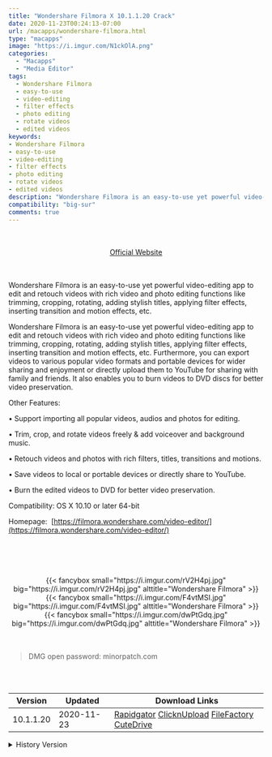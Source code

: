 ```yaml
---
title: "Wondershare Filmora X 10.1.1.20 Crack"
date: 2020-11-23T00:24:13-07:00
url: /macapps/wondershare-filmora.html
type: "macapps"
image: "https://i.imgur.com/N1ckOlA.png"
categories:
  - "Macapps"
  - "Media Editor"
tags:
  - Wondershare Filmora
  - easy-to-use
  - video-editing
  - filter effects
  - photo editing
  - rotate videos
  - edited videos
keywords:
- Wondershare Filmora
- easy-to-use
- video-editing
- filter effects
- photo editing
- rotate videos
- edited videos
description: "Wondershare Filmora is an easy-to-use yet powerful video-editing app to edit and retouch videos with rich video and photo editing functions like trimming"
compatibility: "big-sur"
comments: true
---
```


<br/>
<br/>
<center>
<a href="https://filmora.wondershare.com/video-editor/" target="blank"><div class="border border-blue-500 rounded-lg transition duration-500 
    ease-in-out w-48 text-lg text-blue-500 text-center px-2 hover:bg-blue-500 hover:text-white">
  Official Website 
</div></a>
</center>
<br/>
<br/>

Wondershare Filmora is an easy-to-use yet powerful video-editing app to edit and retouch videos with rich video and photo editing functions like trimming, cropping, rotating, adding stylish titles, applying filter effects, inserting transition and motion effects, etc.




Wondershare Filmora is an easy-to-use yet powerful video-editing app to edit and retouch videos with rich video and photo editing functions like trimming, cropping, rotating, adding stylish titles, applying filter effects, inserting transition and motion effects, etc. Furthermore, you can export videos to various popular video formats and portable devices for wider sharing and enjoyment or directly upload them to YouTube for sharing with family and friends. It also enables you to burn videos to DVD discs for better video preservation.




Other Features:




• Support importing all popular videos, audios and photos for editing.

• Trim, crop, and rotate videos freely & add voiceover and background music.

• Retouch videos and photos with rich filters, titles, transitions and motions.

• Save videos to local or portable devices or directly share to YouTube.

• Burn the edited videos to DVD for better video preservation.




Compatibility: OS X 10.10 or later 64-bit

Homepage:  [https://filmora.wondershare.com/video-editor/](https://filmora.wondershare.com/video-editor/)

<br/>
<br/>
<script async src="https://pagead2.googlesyndication.com/pagead/js/adsbygoogle.js"></script>
<ins class="adsbygoogle"
     style="display:block; text-align:center;"
     data-ad-layout="in-article"
     data-ad-format="fluid"
     data-ad-client="ca-pub-8746275014476192"
     data-ad-slot="5144997159"></ins>
<script>
     (adsbygoogle = window.adsbygoogle || []).push({});
</script>
<br/>
<br/>


<center>
<div class="w-full grid grid-cols-3 flex gap-2">
{{< fancybox small="https://i.imgur.com/rV2H4pj.jpg" big="https://i.imgur.com/rV2H4pj.jpg" alttitle="Wondershare Filmora" >}}
{{< fancybox small="https://i.imgur.com/F4vtMSI.jpg" big="https://i.imgur.com/F4vtMSI.jpg" alttitle="Wondershare Filmora" >}}
{{< fancybox small="https://i.imgur.com/dwPtGdq.jpg" big="https://i.imgur.com/dwPtGdq.jpg" alttitle="Wondershare Filmora" >}}
</div>
</center>

<br/>
<br/>


> DMG open password: minorpatch.com

<br/>

<br/>
<div id="history_version" class="history_version">

| Version | Updated | Download Links |
| ---- | ---- | ---- |
| 10.1.1.20 | 2020-11-23 | [Rapidgator](https://ouo.io/6xg4tj)   [ClicknUpload](https://ouo.io/zpuaZ9)   [FileFactory](https://ouo.io/2cIuCw)   [CuteDrive](https://ouo.io/bCQCwk) |
<details>
<summary>History Version</summary>

| Version | Updated | Download Links |
| ---- | ---- | ---- |
| 10.1.1.7 | 2020-11-19 | [Rapidgator](https://ouo.io/UHKJrd)   [ClicknUpload](https://ouo.io/QVYlDm)   [FileFactory](https://ouo.io/CQMOFQ)   [CuteDrive](https://ouo.io/KOc1Ov) |
| 10.1.0.14 | 2020-11-11 | [Rapidgator](https://ouo.io/ZTeMwcp)   [ClicknUpload](https://ouo.io/Mb4vou)   [FileFactory](https://ouo.io/6EuojlE)   [CuteDrive](https://ouo.io/5hKSgr) |
| 10.0.1.3 | 2020-10-24 | [Rapidgator](https://ouo.io/zVT7qh)   [ClicknUpload](https://ouo.io/97mvDA)   [FileFactory](https://ouo.io/MmgK8dX)   [CuteDrive](https://ouo.io/Rvfcc5) |
| 10.0.0.61 | 2020-10-18 | [UsersCloud](https://ouo.io/Ta2m7m)   [ClicknUpload](https://ouo.io/fZalDZ)   [FileFactory](https://ouo.io/ouwXIa)   [CuteDrive](https://ouo.io/w3MEKI) |
| 9.5.2.10 | 2020-08-13 | [UsersCloud](https://ouo.io/Or77z17)   [ClicknUpload](https://ouo.io/tYGMZC)   [FileFactory](https://ouo.io/za9FYB)   [CuteDrive](https://ouo.io/sh1lk9y) |
| 9.5.2.7 | 2020-07-29 | [UsersCloud](https://ouo.io/LdtG5e)   [ClicknUpload](https://ouo.io/LdtG5e)   [FileFactory](https://ouo.io/O8v85R)   [CuteDrive](https://ouo.io/XTusbi) |
| 9.5.1.13 | 2020-07-08 | [UsersCloud](https://ouo.io/YtIn77)   [ClicknUpload](https://ouo.io/Ohopx7)   [FileFactory](https://ouo.io/yXjYyd6)   [CuteDrive](https://ouo.io/INMWwFt) |
| 9.5.0.34 | 2020-07-05 | [UsersCloud](https://ouo.io/3wulYXg)   [ClicknUpload](https://ouo.io/zuZBvR)   [FileFactory](https://ouo.io/eBK2tE)   [CuteDrive](https://ouo.io/BN85hu) |
| 9.5.0.33 | 2020-06-10 | [UsersCloud](https://ouo.io/Clq90W)   [ClicknUpload](https://ouo.io/BNOa1K)   [FileFactory](https://ouo.io/ZSxgKE)   [CuteDrive](https://ouo.io/mFlw6T) |
| 9.5.0.30 | 2020-06-04 | [UsersCloud](https://ouo.io/Sha7eI)   [ClicknUpload](https://ouo.io/X1mBIf)   [FileFactory](https://ouo.io/4dyBqk)   [CuteDrive](https://ouo.io/m9g7Kd) |
| 9.4.8.1 | 2020-05-22 | [UsersCloud](https://ouo.io/8TUPrx)   [ClicknUpload](https://ouo.io/4Z3obF)   [FileFactory](https://ouo.io/xo3zxWd)   [CuteDrive](https://ouo.io/n4PyUz) |
| 9.4.7.1 | 2020-05-02 | [UsersCloud](https://ouo.io/3Nw87V)   [ClicknUpload](https://ouo.io/ddvfuP)   [FileFactory](https://ouo.io/1xLNLc)   [CuteDrive](https://ouo.io/IjOtCc) |
| 9.4.5.15 | 2020-04-26 | [UsersCloud](https://ouo.io/40sAgU)   [ClicknUpload](https://ouo.io/8TX0Lx)   [FileFactory](https://ouo.io/6O7GJK)   [CuteDrive](https://ouo.io/ew1rll) |
| 9.4.2.7 | 2020-04-11 | [UsersCloud](https://ouo.io/XL9lRa)   [ClicknUpload](https://ouo.io/SRMa0Q)   [FileFactory](https://ouo.io/SLZ9bsf)   [CuteDrive](https://ouo.io/mlwuIL) |
| 9.3.6.3 | 2020-02-28 | [UsersCloud](https://ouo.io/QSDK8P)   [ClicknUpload](https://ouo.io/F44v3o)   [FileFactory](https://ouo.io/AxHNbL)   [CuteDrive](https://ouo.io/OsYZoI) |
| 9.3.6.1 | 2020-02-27 | [UsersCloud](https://ouo.io/S1T8U6)   [ClicknUpload](https://ouo.io/WY95Or)   [FileFactory](https://ouo.io/nEnCGP)   [CuteDrive](https://ouo.io/E2F9i) |
| 9.3.5.7 | 2020-02-04 | [UsersCloud](https://ouo.io/qOoOg9)   [ClicknUpload](https://ouo.io/BUAfFA)   [Mega](https://ouo.io/dIMGlFW)   [CuteDrive](https://ouo.io/on8zmpy) |
</details>

</div>
